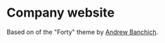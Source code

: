# Company website

Based on of the "Forty" theme by [Andrew Banchich](https://andrewbanchich.github.io/forty-jekyll-theme/).  
